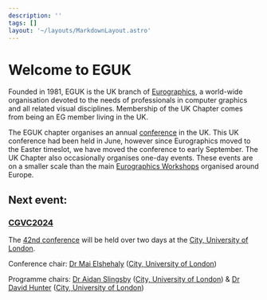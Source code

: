 ```yaml
---
description: ''
tags: []
layout: '~/layouts/MarkdownLayout.astro'
---
```

# Welcome to EGUK
Founded in 1981, EGUK is the UK branch of [Eurographics](http://www.eg.org/), a world-wide organisation devoted to the needs of professionals in computer graphics and all related visual disciplines. Membership of the UK Chapter comes from being an EG member living in the UK.

The EGUK chapter organises an annual [conference](events) in the UK. This UK conference had been held in June, however since Eurographics moved to the Easter timeslot, we have moved the conference to early September. The UK Chapter also occasionally organises one-day events. These events are on a smaller scale than the main [Eurographics Workshops](https://www.eg.org/wp/eg-events/) organised around Europe.

## Next event:
### [CGVC2024](events/CGVC2024)

The [42nd conference](https://cgvc.org.uk/CGVC2024/) will be held over two days at the [City, University of London](https://www.city.ac.uk/).

Conference chair: [Dr Mai Elshehaly](https://www.city.ac.uk/about/people/academics/mai-elshehaly) ([City, University of London](https://www.city.ac.uk/))

Programme chairs: [Dr Aidan Slingsby](https://www.city.ac.uk/about/people/academics/aidan-slingsby) ([City, University of London](https://www.city.ac.uk/)) & [Dr David Hunter](https://www.aber.ac.uk/en/cs/staff-profiles/listing/profile/dah56/) ([City, University of London](https://www.city.ac.uk/))
